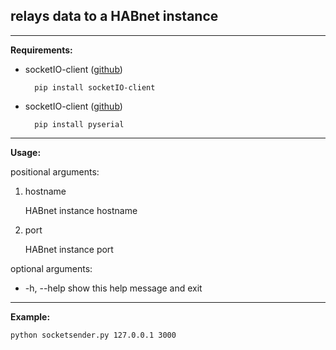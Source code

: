 ## relays data to a HABnet instance
--- 

**Requirements:**

* socketIO-client  ([github](https://github.com/invisibleroads/socketIO-client))

        pip install socketIO-client

* socketIO-client ([github](https://github.com/pyserial/pyserial))

        pip install pyserial


---

**Usage:**

positional arguments:

  1. hostname 

        HABnet instance hostname

  2. port
  
        HABnet instance port

optional arguments:
* -h, --help  show this help message and exit

---

**Example:**

    python socketsender.py 127.0.0.1 3000